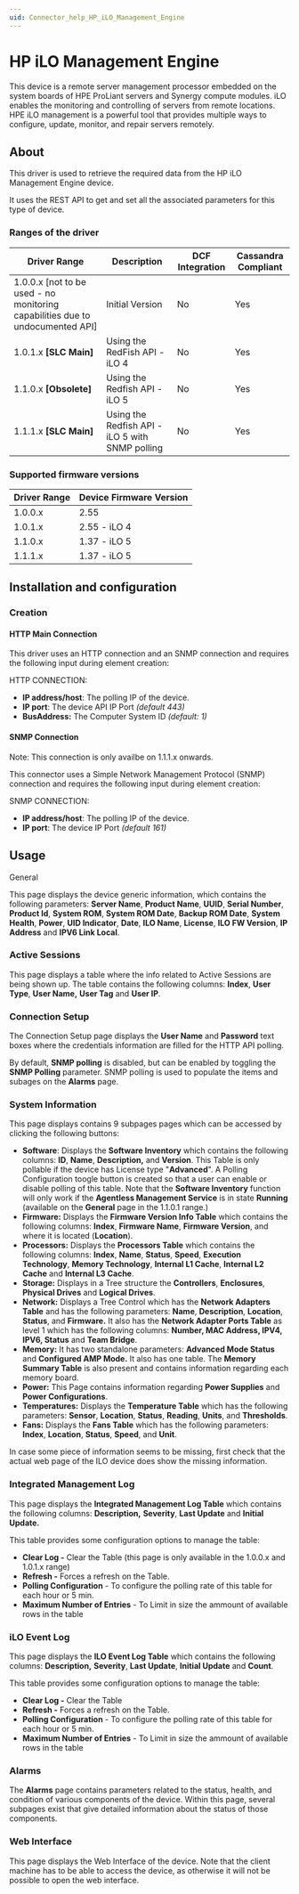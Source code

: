 ```yaml
---
uid: Connector_help_HP_iLO_Management_Engine
---
```


# HP iLO Management Engine

This device is a remote server management processor embedded on the system boards of HPE ProLiant servers and Synergy compute modules. iLO enables the monitoring and controlling of servers from remote locations. HPE iLO management is a powerful tool that provides multiple ways to configure, update, monitor, and repair servers remotely.

## About

This driver is used to retrieve the required data from the HP iLO Management Engine device.

It uses the REST API to get and set all the associated parameters for this type of device.



### Ranges of the driver

| **Driver Range**                                                                | **Description**                                 | **DCF Integration** | **Cassandra Compliant** |
|---------------------------------------------------------------------------------|-------------------------------------------------|---------------------|-------------------------|
| 1.0.0.x \[not to be used - no monitoring capabilities due to undocumented API\] | Initial Version                                 | No                  | Yes                     |
| 1.0.1.x **\[SLC Main\]**                                                        | Using the RedFish API - iLO 4                   | No                  | Yes                     |
| 1.1.0.x **\[Obsolete\]**                                                        | Using the Redfish API - iLO 5                   | No                  | Yes                     |
| 1.1.1.x **\[SLC Main\]**                                                        | Using the Redfish API - iLO 5 with SNMP polling | No                  | Yes                     |

### Supported firmware versions

| **Driver Range** | **Device Firmware Version** |
|------------------|-----------------------------|
| 1.0.0.x          | 2.55                        |
| 1.0.1.x          | 2.55 - iLO 4                |
| 1.1.0.x          | 1.37 - iLO 5                |
| 1.1.1.x          | 1.37 - iLO 5                |

## Installation and configuration

### Creation

#### HTTP Main Connection

This driver uses an HTTP connection and an SNMP connection and requires the following input during element creation:

HTTP CONNECTION:

- **IP address/host**: The polling IP of the device.
- **IP port**: The device API IP Port *(default 443)*
- **BusAddress:** The Computer System ID *(default: 1)*

#### SNMP Connection

Note: This connection is only availbe on 1.1.1.x onwards.

This connector uses a Simple Network Management Protocol (SNMP) connection and requires the following input during element creation:

SNMP CONNECTION:

- **IP address/host**: The polling IP of the device.
- **IP port**: The device IP Port *(default 161)*

## Usage

General

This page displays the device generic information, which contains the following parameters: **Server Name**, **Product Name**, **UUID**, **Serial Number**, **Product Id**, **System ROM**, **System ROM Date**, **Backup ROM Date**, **System Health**, **Power**, **UID Indicator**, **Date**, **ILO Name**, **License**, **ILO FW Version**, **IP Address** and **IPV6 Link Local**.

### Active Sessions

This page displays a table where the info related to Active Sessions are being shown up. The table contains the following columns: **Index**, **User Type**, **User Name,** **User Tag** and **User IP**.

### Connection Setup

The Connection Setup page displays the **User Name** and **Password** text boxes where the credentials information are filled for the HTTP API polling.

By default, **SNMP polling** is disabled, but can be enabled by toggling the **SNMP Polling** parameter. SNMP polling is used to populate the items and subages on the **Alarms** page.

### System Information

This page displays contains 9 subpages pages which can be accessed by clicking the following buttons:

- **Software**: Displays the **Software Inventory** which contains the following columns: **ID**, **Name**, **Description,** and **Version**. This Table is only pollable if the device has License type "**Advanced**". A Polling Configuration toogle button is created so that a user can enable or disable polling of this table.
  Note that the **Software Inventory** function will only work if the **Agentless Management Service** is in state **Running** (available on the **General** page in the 1.1.0.1 range.)
- **Firmware:** Displays the **Firmware Version Info Table** which contains the following columns: **Index**, **Firmware Name**, **Firmware Version**, and where it is located (**Location**).
- **Processors:** Displays the **Processors Table** which contains the following columns: **Index**, **Name**, **Status**, **Speed**, **Execution Technology**, **Memory Technology**, **Internal L1 Cache**, **Internal L2 Cache** and **Internal L3 Cache**.
- **Storage:** Displays in a Tree structure the **Controllers**, **Enclosures**, **Physical Drives** and **Logical Drives**.
- **Network:** Displays a Tree Control which has the **Network Adapters Table** and has the following parameters: **Name**, **Description**, **Location**, **Status**, and **Firmware.** It also has the **Network Adapter Ports Table** as level 1 which has the following columns: **Number, MAC Address, IPV4, IPV6, Status** and **Team Bridge**.
- **Memory:** It has two standalone parameters: **Advanced Mode Status** and **Configured AMP Mode.** It also has one table. The **Memory Summary Table** is also present and contains information regarding each memory board.
- **Power:** This Page contains information regarding **Power Supplies** and **Power Configurations**.
- **Temperatures:** Displays the **Temperature Table** which has the following parameters: **Sensor**, **Location**, **Status**, **Reading**, **Units**, and **Thresholds**.
- **Fans:** Displays the **Fans Table** which has the following parameters: **Index**, **Location**, **Status**, **Speed**, and **Unit**.

In case some piece of information seems to be missing, first check that the actual web page of the ILO device does show the missing information.

### Integrated Management Log

This page displays the **Integrated Management Log Table** which contains the following columns: **Description,** **Severity**, **Last Update** and **Initial Update.**

This table provides some configuration options to manage the table:

- **Clear Log -** Clear the Table (this page is only available in the 1.0.0.x and 1.0.1.x range)
- **Refresh -** Forces a refresh on the Table.
- **Polling Configuration** - To configure the polling rate of this table for each hour or 5 min.
- **Maximum Number of Entries** - To Limit in size the ammount of available rows in the table

### iLO Event Log

This page displays the **ILO Event Log Table** which contains the following columns: **Description,** **Severity**, **Last Update**, **Initial Update** and **Count**.

This table provides some configuration options to manage the table:

- **Clear Log -** Clear the Table
- **Refresh -** Forces a refresh on the Table.
- **Polling Configuration** - To configure the polling rate of this table for each hour or 5 min.
- **Maximum Number of Entries** - To Limit in size the ammount of available rows in the table

### Alarms

The **Alarms** page contains parameters related to the status, health, and condition of various components of the device. Within this page, several subpages exist that give detailed information about the status of those components.

### Web Interface

This page displays the Web Interface of the device. Note that the client machine has to be able to access the device, as otherwise it will not be possible to open the web interface.
